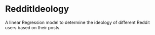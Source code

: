 # RedditIdeology
A linear Regression model to determine the ideology of different Reddit users based on their posts.
